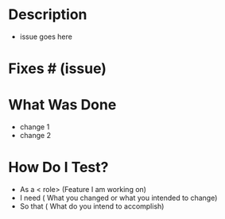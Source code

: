 # Description
- issue goes here

# Fixes # (issue)

# What Was Done
+ change 1
+ change 2

# How Do I Test?
+ As a < role> (Feature I am working on)
+ I need ( What you changed or what you intended to change)
+ So that ( What do you intend to accomplish)
